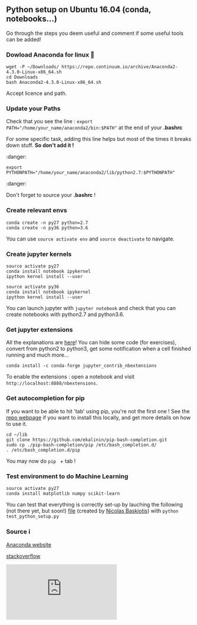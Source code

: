 ## Python setup on Ubuntu 16.04 (conda, notebooks...)

Go through the steps you deem useful and comment if some useful tools can be added!

### Dowload Anaconda  for linux :snake: 

```shell
wget -P ~/Downloads/ https://repo.continuum.io/archive/Anaconda2-4.3.0-Linux-x86_64.sh
cd Downloads
bash Anaconda2-4.3.0-Linux-x86_64.sh 
```

Accept licence and path. 

### Update your Paths

Check that you see the line : ```export PATH="/home/your_name/anaconda2/bin:$PATH"``` at the end of your **.bashrc**

For some specific task, adding this line helps but most of the times it breaks down stuff. **So don't add it !**

:danger:

```shell
export PYTHONPATH="/home/your_name/anaconda2/lib/python2.7:$PYTHONPATH"
```

:danger:

Don't forget to source your **.bashrc** !

### Create relevant envs

```shell
conda create -n py27 python=2.7
conda create -n py36 python=3.6
```

You can use ```source activate env``` and  ```source deactivate```  to navigate.

### Create jupyter kernels

```shell
source activate py27
conda install notebook ipykernel
ipython kernel install --user

source activate py36
conda install notebook ipykernel
ipython kernel install --user
```

You can launch jupyter with ```jupyter notebook``` and check that you can create notebooks with python2.7 and python3.6.

### Get jupyter extensions

All the explanations are [here](https://github.com/ipython-contrib/jupyter_contrib_nbextensions)! You can hide some code (for exercises), convert from python2 to python3, get some notification when a cell finished running and much more...

```
conda install -c conda-forge jupyter_contrib_nbextensions
```

To enable the extensions : open a notebook and visit ``` http://localhost:8888/nbextensions```.

### Get autocompletion for pip

If you want to be able to hit 'tab' using pip, you're not the first one ! See the [repo webpage](https://github.com/ekalinin/pip-bash-completion) if you want to install this locally, and get more details on how to use it.

```shell
cd ~/lib
git clone https://github.com/ekalinin/pip-bash-completion.git
sudo cp ./pip-bash-completion/pip /etc/bash_completion.d/
. /etc/bash_completion.d/pip
```

You may now do ```pip ``` + tab !

### Test environment to do Machine Learning



```shell
source activate py27
conda install matplotlib numpy scikit-learn
```

You can test that everything is correctly set-up by lauching the following (not there yet, but soon!) [file](https://github.com/ThibaultGROUEIX/workflow_and_installs/blob/master/test_python_setup.py) (created by [Nicolas Baskiotis](http://www-connex.lip6.fr/~baskiotisn/))  with ```python test_python_setup.py```

### Source :information_source:

[Anaconda website](https://www.continuum.io/downloads)

[stackoverflow](http://stackoverflow.com/questions/30492623/using-both-python-2-x-and-python-3-x-in-ipython-notebook)

[![Analytics](https://ga-beacon.appspot.com/UA-91308638-2/github.com/ThibaultGROUEIX/workflow_and_installs/python_setup.md?pixel)](https://github.com/ThibaultGROUEIX/workflow_and_installs/)

